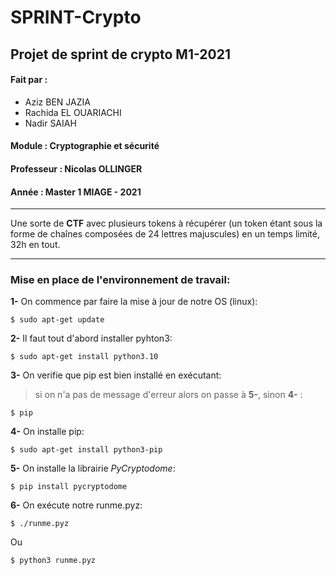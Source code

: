# SPRINT-Crypto 
## Projet de sprint de crypto M1-2021

#### Fait par : 
- Aziz BEN JAZIA 
- Rachida EL OUARIACHI
- Nadir SAIAH

#### Module : Cryptographie et sécurité 
#### Professeur : Nicolas OLLINGER
#### Année : Master 1 MIAGE - 2021
-----------------------------------------------------------------------

Une sorte de **CTF** avec plusieurs tokens à récupérer (un token étant sous la forme de chaînes composées de 24 lettres majuscules) en un temps limité, 32h en tout.

-----------------------------------------------------------------------

### Mise en place de l'environnement de travail:

**1-** On commence par faire la mise à jour de notre OS (linux):
```
$ sudo apt-get update
```
**2-** Il faut tout d'abord installer pyhton3:
```
$ sudo apt-get install python3.10
```
**3-** On verifie que pip est bien installé en exécutant:
> si on n'a pas de message d'erreur alors on passe à **5-**, sinon **4-** :
```
$ pip
```
**4-** On installe pip:
```
$ sudo apt-get install python3-pip
```
**5-** On installe la librairie *PyCryptodome*:
```
$ pip install pycryptodome
```
**6-** On exécute notre runme.pyz:
```
$ ./runme.pyz
```
Ou
```
$ python3 runme.pyz
```
